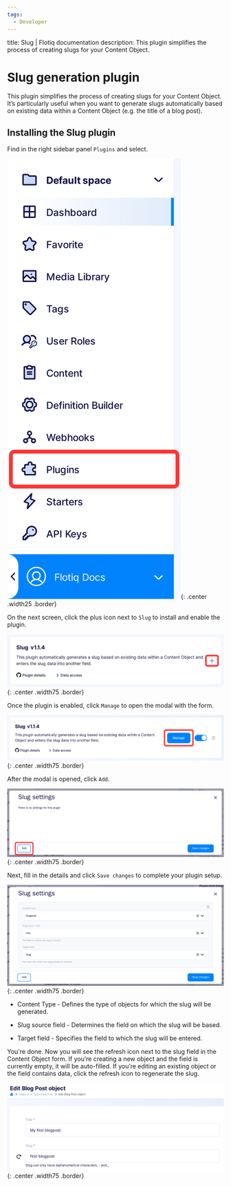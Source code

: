 ```yaml
---
tags:
  - Developer
---
```


title: Slug | Flotiq documentation
description: This plugin simplifies the process of creating slugs for your Content Object.

# Slug generation plugin

This plugin simplifies the process of creating slugs for your Content Object. It’s particularly useful when you want to generate slugs automatically based on existing data within a Content Object (e.g. the title of a blog post).

## Installing the Slug plugin

Find in the right sidebar panel `Plugins` and select.

![Flotiq plugins](images/sidebar-plugins.png){: .center .width25 .border}

On the next screen, click the plus icon next to `Slug` to install and enable the plugin.

![Install Slug plugin](images/slug/install.png){: .center .width75 .border}

Once the plugin is enabled, click `Manage` to open the modal with the form.

![Manage Slug](images/slug/manage.png){: .center .width75 .border}

After the modal is opened, click `Add`.

![Add Slug](images/slug/add.png){: .center .width75 .border}

Next, fill in the details and click `Save changes` to complete your plugin setup.

![Setting up Slug in Flotiq](images/slug/settings.png){: .center .width75 .border}

* Content Type - Defines the type of objects for which the slug will be generated.

* Slug source field - Determines the field on which the slug will be based.

* Target field - Specifies the field to which the slug will be entered.

You're done. Now you will see the refresh icon next to the slug field in the Content Object form. If you’re creating a new object and the field is currently empty, it will be auto-filled. If you’re editing an existing object or the field contains data, click the refresh icon to regenerate the slug.

![Slug outcome](images/slug/outcome.png){: .center .width75 .border}

